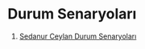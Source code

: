 <h1>Durum Senaryoları</h1>

1. [Sedanur Ceylan Durum Senaryoları](sedanur_ceylan_durum_senaryoları.md "Sedanur Ceylan Durum Senaryoları")
